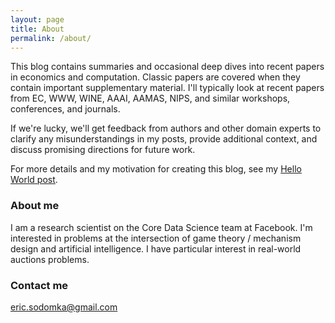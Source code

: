 ```yaml
---
layout: page
title: About
permalink: /about/
---
```


This blog contains summaries and occasional deep dives into recent papers in economics and computation. Classic papers are covered when they contain important supplementary material. I'll typically look at recent papers from EC, WWW, WINE, AAAI, AAMAS, NIPS, and similar workshops, conferences, and journals. 

If we're lucky, we'll get feedback from authors and other domain experts to clarify any misunderstandings in my posts, provide additional context, and discuss promising directions for future work. 

For more details and my motivation for creating this blog, see my [Hello World post](/Hello-World).

<!---
My main motivation for creating this blog is to have a forcing function to keep me up to date on the literature. I hope that the process of explaining others' work gives me a better understanding of their research, and that documenting it here will allow me to more quickly recall technical details months down the road. 

I also hope to improve my speed at consuming, digesting, and explaining technical content. I may occasionally have a post about techniques I've found helpful. I will try to force myself to follow the "done is better than perfect" mantra and iterate on posts as needed. This will probably increase the number of errors and misunderstandings in my posts, so if you see an issue, please let me know!
--->

### About me

I am a research scientist on the Core Data Science team at Facebook. I'm interested in problems at the intersection of game theory / mechanism design and artificial intelligence. I have particular interest in real-world auctions problems. 

### Contact me

[eric.sodomka@gmail.com](mailto:eric.sodomka@gmail.com)
